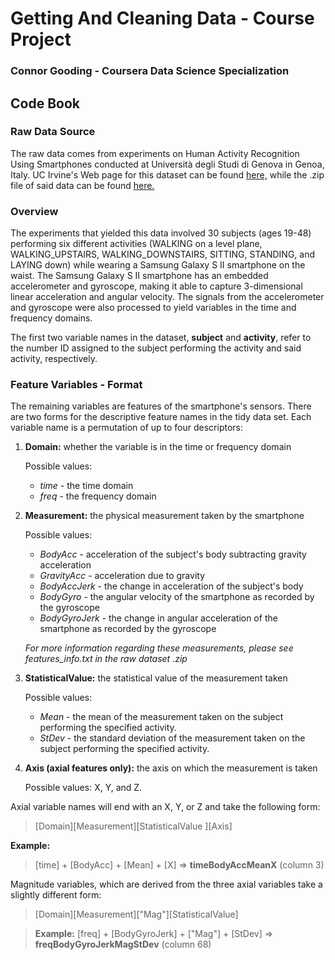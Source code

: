 # Getting And Cleaning Data - Course Project

### Connor Gooding - Coursera Data Science Specialization

## Code Book

### Raw Data Source

The raw data comes from experiments on Human Activity Recognition Using Smartphones conducted
at Università degli Studi di Genova in Genoa, Italy. UC Irvine's Web page for this dataset can
be found [here,](http://archive.ics.uci.edu/ml/datasets/Human+Activity+Recognition+Using+Smartphones)
while the .zip file of said data can be found [here.](http://archive.ics.uci.edu/ml/machine-learning-databases/00240/UCI%20HAR%20Dataset.zip)

### Overview

The experiments that yielded this data involved 30 subjects (ages 19-48) performing six different activities
(WALKING on a level plane, WALKING_UPSTAIRS, WALKING_DOWNSTAIRS, SITTING, STANDING, and LAYING down)
while wearing a Samsung Galaxy S II smartphone on the waist. The Samsung Galaxy S II smartphone has an
embedded accelerometer and gyroscope, making it able to capture 3-dimensional linear acceleration and angular
velocity. The signals from the accelerometer and gyroscope were also processed to yield variables in the time 
and frequency domains.

The first two variable names in the dataset, **subject** and **activity**, refer to the number ID
assigned to the subject performing the activity and said activity, respectively.

### Feature Variables - Format

The remaining variables are features of the smartphone's sensors. There are two forms for the descriptive feature
names in the tidy data set. Each variable name is a permutation of up to four descriptors:

1. **Domain:** whether the variable is in the time or frequency domain

	Possible values:
 	  * *time* - the time domain
 	  * *freq* - the frequency domain

2. **Measurement:** the physical measurement taken by the smartphone
 	
   	Possible values: 
     * *BodyAcc* - acceleration of the subject's body subtracting gravity acceleration
     * *GravityAcc* - acceleration due to gravity
     * *BodyAccJerk* - the change in acceleration of the subject's body
     * *BodyGyro* - the angular velocity of the smartphone as recorded by the gyroscope
     * *BodyGyroJerk* - the change in angular acceleration of the smartphone as recorded by the gyroscope

    *For more information regarding these measurements, please see features_info.txt in the raw dataset .zip*

3. **StatisticalValue:** the statistical value of the measurement taken
 	
	Possible values:
 	  * *Mean* - the mean of the measurement taken on the subject performing the specified activity.
 	  * *StDev* - the standard deviation of the measurement taken on the subject performing the specified activity.

4. **Axis (axial features only):** the axis on which the measurement is taken

 	Possible values: X, Y, and Z.

Axial variable names will end with an X, Y, or Z and take the following form:

> \[Domain\]\[Measurement\]\[StatisticalValue \]\[Axis\]

**Example:** 

> \[time\] + \[BodyAcc\] + \[Mean\] + \[X\] => **timeBodyAccMeanX** (column 3)

Magnitude variables, which are derived from the three axial variables take a slightly different form:

> \[Domain\]\[Measurement\]\["Mag"\]\[StatisticalValue\]

> **Example:** \[freq\] + \[BodyGyroJerk\] + \["Mag"\] + \[StDev\] => **freqBodyGyroJerkMagStDev** (column 68)




